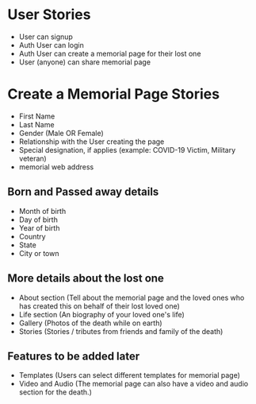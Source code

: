 # User Stories

- User can signup
- Auth User can login
- Auth User can create a memorial page for their lost one
- User (anyone) can share memorial page

# Create a Memorial Page Stories

- First Name
- Last Name
- Gender (Male OR Female)
- Relationship with the User creating the page
- Special designation, if applies (example: COVID-19 Victim, Military veteran)
- memorial web address

## Born and Passed away details

- Month of birth
- Day of birth
- Year of birth
- Country
- State
- City or town

## More details about the lost one

- About section (Tell about the memorial page and the loved ones who has created this on behalf of their lost loved one)
- Life section (An biography of your loved one's life)
- Gallery (Photos of the death while on earth)
- Stories (Stories / tributes from friends and family of the death)

## Features to be added later
- Templates (Users can select different templates for memorial page)
- Video and Audio (The memorial page can also have a video and audio section for the death.)